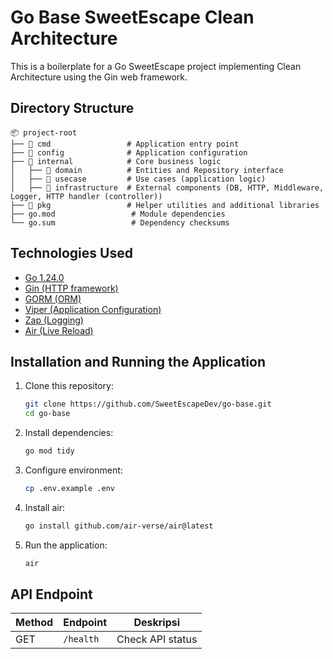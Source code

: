 # Go Base SweetEscape Clean Architecture

This is a boilerplate for a Go SweetEscape project implementing Clean Architecture using the Gin web framework.

## Directory Structure

```
📦 project-root
├── 📂 cmd                 # Application entry point
├── 📂 config              # Application configuration
├── 📂 internal            # Core business logic
│   ├── 📂 domain          # Entities and Repository interface
│   ├── 📂 usecase         # Use cases (application logic)
│   ├── 📂 infrastructure  # External components (DB, HTTP, Middleware, Logger, HTTP handler (controller))
├── 📂 pkg                 # Helper utilities and additional libraries
├── go.mod                 # Module dependencies
└── go.sum                 # Dependency checksums
```

## Technologies Used

- [Go 1.24.0](https://golang.org/)
- [Gin (HTTP framework)](https://gin-gonic.com/)
- [GORM (ORM)](https://gorm.io/)
- [Viper (Application Configuration)](https://github.com/spf13/viper)
- [Zap (Logging)](https://github.com/uber-go/zap)
- [Air (Live Reload)](https://github.com/air-verse/air)

## Installation and Running the Application

1. Clone this repository:

   ```sh
   git clone https://github.com/SweetEscapeDev/go-base.git
   cd go-base
   ```

2. Install dependencies:

   ```sh
   go mod tidy
   ```

3. Configure environment:

   ```sh
   cp .env.example .env
   ```

4. Install air:

   ```sh
   go install github.com/air-verse/air@latest
   ```

5. Run the application:
   ```sh
   air
   ```

## API Endpoint

| Method | Endpoint  | Deskripsi        |
| ------ | --------- | ---------------- |
| GET    | `/health` | Check API status |
